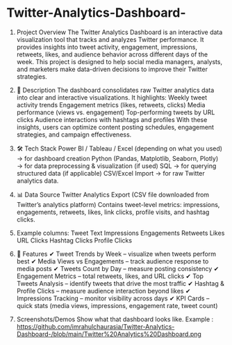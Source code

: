 # Twitter-Analytics-Dashboard-
1. Project Overview
The Twitter Analytics Dashboard is an interactive data visualization tool that tracks and analyzes Twitter performance. It provides insights into tweet activity, engagement, impressions, retweets, likes, and audience behavior across different days of the week.
This project is designed to help social media managers, analysts, and marketers make data-driven decisions to improve their Twitter strategies.

2. 📝 Description
The dashboard consolidates raw Twitter analytics data into clear and interactive visualizations. It highlights:
Weekly tweet activity trends
Engagement metrics (likes, retweets, clicks)
Media performance (views vs. engagement)
Top-performing tweets by URL clicks
Audience interactions with hashtags and profiles
With these insights, users can optimize content posting schedules, engagement strategies, and campaign effectiveness.

4. 🛠 Tech Stack
Power BI / Tableau / Excel (depending on what you used) → for dashboard creation
Python (Pandas, Matplotlib, Seaborn, Plotly) → for data preprocessing & visualization (if used)
SQL → for querying structured data (if applicable)
CSV/Excel Import → for raw Twitter analytics data.

5. 📊 Data Source
Twitter Analytics Export (CSV file downloaded from Twitter’s analytics platform)
Contains tweet-level metrics: impressions, engagements, retweets, likes, link clicks, profile visits, and hashtag clicks.

6. Example columns:
Tweet Text
Impressions
Engagements
Retweets
Likes
URL Clicks
Hashtag Clicks
Profile Clicks

7. 🚀 Features
✔ Tweet Trends by Week – visualize when tweets perform best
✔ Media Views vs Engagements – track audience response to media posts
✔ Tweets Count by Day – measure posting consistency
✔ Engagement Metrics – total retweets, likes, and URL clicks
✔ Top Tweets Analysis – identify tweets that drive the most traffic
✔ Hashtag & Profile Clicks – measure audience interaction beyond likes
✔ Impressions Tracking – monitor visibility across days
✔ KPI Cards – quick stats (media views, impressions, engagement rate, tweet count)

8. Screenshots/Demos
Show what that dashboard looks like.
Example : https://github.com/imrahulchaurasia/Twitter-Analytics-Dashboard-/blob/main/Twitter%20Analytics%20Dashboard.png

